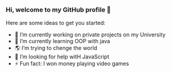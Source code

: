 ### Hi, welcome to my GitHub profile 👋

Here are some ideas to get you started:

- 🔭 I’m currently working on private projects on my University
- 🌱 I’m currently learning OOP with java
- 🌎 I’m trying to chenge the world 
- 🤔 I’m looking for help witH JavaScript
- ⚡ Fun fact: I won money playing video games
